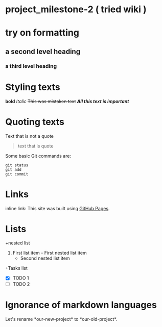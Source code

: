 # project_milestone-2 ( tried wiki )

# try on formatting
## a second level heading 
### a third level heading

# Styling texts
**bold**
*Italic*
~~This was mistaken text~~
***All this text is important***

# Quoting texts
Text that is not a quote
> text that is quote

Some basic Git commands are: 
```
git status
git add
git commit

```

# Links
inline link: This site was built using [GitHub Pages](https://pages.github.com/).

# Lists
+nested list
  1. First list item
    - First nested list item
       - Second nested list item
     
+Tasks list
  - [x] TODO 1
  - [ ] TODO 2

# Ignorance of markdown languages
Let's rename \*our-new-project\* to \*our-old-project\*.


